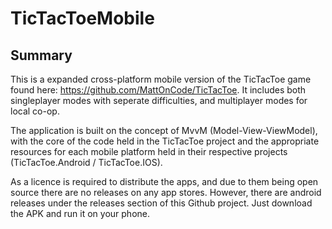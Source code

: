 # TicTacToeMobile

## Summary
This is a expanded cross-platform mobile version of the TicTacToe game found here: https://github.com/MattOnCode/TicTacToe. It includes both singleplayer modes with seperate difficulties, and multiplayer modes for local co-op.

The application is built on the concept of MvvM (Model-View-ViewModel), with the core of the code held in the TicTacToe project and the appropriate resources for each mobile platform held in their respective projects (TicTacToe.Android / TicTacToe.IOS).

As a licence is required to distribute the apps, and due to them being open source there are no releases on any app stores. However, there are android releases under the releases section of this Github project. Just download the APK and run it on your phone.
